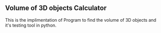 ## Volume of 3D objects Calculator

This is the implimentation of Program to find the volume of 3D objects and it's testing tool in python.
